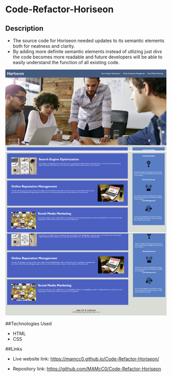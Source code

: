 # Code-Refactor-Horiseon


## Description

  - The source code for Horiseon needed updates to its semantic elements both for 
    neatness and clarity. 
  - By adding more definite semantic elements instead of utlizing just divs the code 
    becomes more readable and future developers will be able to easily understand the
    function of all existing code.
  

 ![Screenshots of the working Horieseon app](./assets/images/img1.png) 
 ![Screenshots of the working Horieseon app](./assets/images/img2.png) 
 ![Screenshots of the working Horieseon app](./assets/images/img3.png) 


##Technologies Used

- HTML
- CSS




##Links


- Live website link: https://mamcc0.github.io/Code-Refactor-Horiseon/

- Repository link: https://github.com/MAMcC0/Code-Refactor-Horiseon